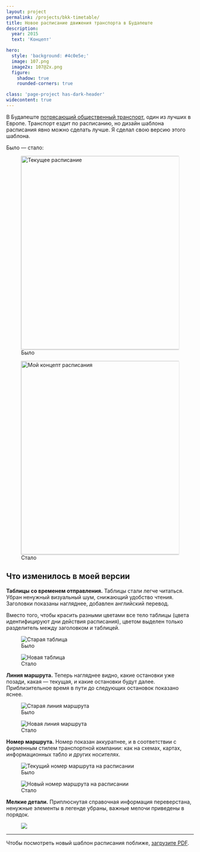 ```yaml
---
layout: project
permalink: /projects/bkk-timetable/
title: Новое расписание движения транспорта в Будапеште
description:
  year: 2015
  text: 'Концепт'

hero:
  style: 'background: #4c0e5e;'
  image: 107.png
  image2x: 107@2x.png
  figure:
    shadow: true
    rounded-corners: true

class: 'page-project has-dark-header'
widecontent: true
---
```


<p class="lead">В Будапеште <a href="/blog/transport-in-budapest/">потрясающий общественный транспорт</a>, один из лучших в Европе. Транспорт ездит по расписанию, но дизайн шаблона расписания явно можно сделать лучше. Я сделал свою версию этого шаблона.</p>

Было — стало:

<!-- <figure>
  <img src="/i/projects/bkk-timetable/before.png" style="box-shadow: 0 1px 3px #ccc;" alt="Текущее расписание">
</figure> -->

<div class="two-columns">
  <figure class="two-columns__item">
    <img src="/i/projects/bkk-timetable/before_small.jpg" srcset="/i/projects/bkk-timetable/before_small@2x.jpg 2x" style="box-shadow: 0 1px 3px #ccc; width: 518px; height: auto;" alt="Текущее расписание">
    <figcaption>
      Было
    </figcaption>
  </figure>

  <figure class="two-columns__item">
    <img src="/i/projects/bkk-timetable/107_small.png" srcset="/i/projects/bkk-timetable/107_small@2x.png 2x" style="box-shadow: 0 1px 3px #ccc; width: 518px; height: auto;" alt="Мой концепт расписания">
    <figcaption>
      Стало
    </figcaption>
  </figure>
</div>

## Что изменилось в моей версии

**Таблицы со временем отправления.** Таблицы стали легче читаться. Убран ненужный визуальный шум, снижающий удобство чтения. Заголовки показаны нагляднее, добавлен английский перевод.

Вместо того, чтобы красить разными цветами все тело таблицы (цвета идентифицируют дни действия расписания), цветом выделен только разделитель между заголовком и таблицей.

<div class="two-columns not-that-wide">
  <figure class="two-columns__item">
    <img src="/i/projects/bkk-timetable/table-before.jpg" style="border-radius: 0;" alt="Старая таблица">
    <figcaption>
      Было
    </figcaption>
  </figure>

  <figure class="two-columns__item">
    <img src="/i/projects/bkk-timetable/table-after.png" alt="Новая таблица">
    <figcaption>
      Стало
    </figcaption>
  </figure>
</div>

**Линия маршрута.** Теперь нагляднее видно, какие остановки уже позади, какая — текущая, и какие остановки будут далее. Приблизительное время в пути до следующих остановок показано яснее.

<!-- Также, несмотря на то, что названия остановок все еще показаны по диагонали, читать их стало легче. -->

<div class="two-columns not-that-wide">
  <figure class="two-columns__item">
    <img src="/i/projects/bkk-timetable/route-before.png" alt="Старая линия маршрута">
    <figcaption>
      Было
    </figcaption>
  </figure>

  <figure class="two-columns__item">
    <img src="/i/projects/bkk-timetable/route-after.png" alt="Новая линия маршрута">
    <figcaption>
      Стало
    </figcaption>
  </figure>
</div>

**Номер маршрута.** Номер показан аккуратнее, и в соответствии с фирменным стилем транспортной компании: как на схемах, картах, информационных табло и других носителях.

<div class="two-columns not-that-wide">
  <figure class="two-columns__item">
    <img src="/i/projects/bkk-timetable/number-before.png" alt="Текущий номер маршрута на расписании">
    <figcaption>
      Было
    </figcaption>
  </figure>

  <figure class="two-columns__item">
    <img src="/i/projects/bkk-timetable/number-after.png" alt="Новый номер маршрута на расписании">
    <figcaption>
      Стало
    </figcaption>
  </figure>
</div>

<!-- Логотип? -->

**Мелкие детали.** Приплюснутая справочная информация переверстана, ненужные элементы в легенде убраны, важные мелочи приведены в порядок.

<figure>
  <img src="/i/projects/bkk-timetable/poor-footer.png">
</figure>

<!-- Бонус-трек: **Логотип.** Исправлены некрасивые скругления логотипа, изменен шрифт.

<div class="two-columns not-that-wide">
  <figure class="two-columns__item">
    <img src="/i/projects/bkk-timetable/logo-before.png" alt="Текущий логотип BKK">
    <figcaption>
      Было
    </figcaption>
  </figure>

  <figure class="two-columns__item">
    <img src="/i/projects/bkk-timetable/logo-after.png" alt="Концепт обновления логотипа BKK">
    <figcaption>
      Стало
    </figcaption>
  </figure>
</div> -->

* * *

Чтобы посмотреть новый шаблон расписания поближе, <a href="/i/projects/bkk-timetable/107.pdf">загрузите PDF</a>.